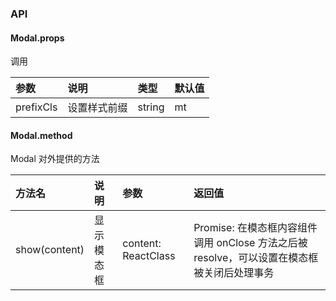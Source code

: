 ### API

#### Modal.props

调用

参数 | 说明 | 类型 | 默认值
:---- | :----- | :----- | :-----
prefixCls | 设置样式前缀 | string | mt

#### Modal.method

Modal 对外提供的方法

方法名 | 说明 | 参数 | 返回值
:---- | :----- | :----- | :-----
show(content) | 显示模态框 | content: ReactClass | Promise: 在模态框内容组件调用 onClose 方法之后被 resolve，可以设置在模态框被关闭后处理事务
